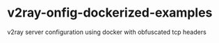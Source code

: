 # v2ray-onfig-dockerized-examples
v2ray server configuration using docker with obfuscated tcp headers
